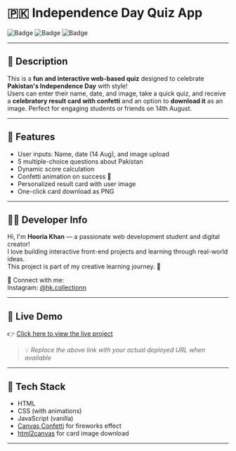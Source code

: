 # 🇵🇰 Independence Day Quiz App

![Badge](https://img.shields.io/badge/Made%20With-HTML%2FCSS%2FJS-blue)
![Badge](https://img.shields.io/badge/Project-Type%3A-QuizApp-green)
![Badge](https://img.shields.io/badge/Occasion-14th%20August-brightgreen)

---

## 📌 Description

This is a **fun and interactive web-based quiz** designed to celebrate **Pakistan's Independence Day** with style!  
Users can enter their name, date, and image, take a quick quiz, and receive a **celebratory result card with confetti** and an option to **download it** as an image. Perfect for engaging students or friends on 14th August.

---

## 🎯 Features

- User inputs: Name, date (14 Aug), and image upload  
- 5 multiple-choice questions about Pakistan  
- Dynamic score calculation  
- Confetti animation on success 🎉  
- Personalized result card with user image  
- One-click card download as PNG

---

## 👩‍💻 Developer Info

Hi, I'm **Hooria Khan** — a passionate web development student and digital creator!  
I love building interactive front-end projects and learning through real-world ideas.  
This project is part of my creative learning journey. 🌱

📍 Connect with me:  
Instagram: [@hk.collectionn](https://www.instagram.com/hooria_codehub/)  

---

## 🔗 Live Demo

👉 [Click here to view the live project](https://hooria-14-aug-quiz.netlify.app/)


> 💡 *Replace the above link with your actual deployed URL when available*

---

## 📁 Tech Stack

- HTML  
- CSS (with animations)  
- JavaScript (vanilla)  
- [Canvas Confetti](https://www.npmjs.com/package/canvas-confetti) for fireworks effect  
- [html2canvas](https://html2canvas.hertzen.com/) for card image download

---


